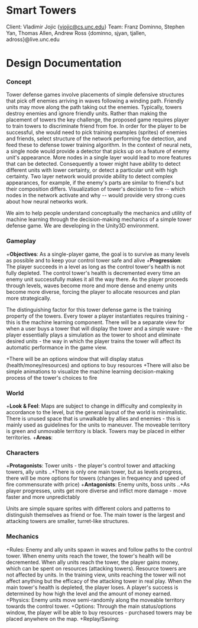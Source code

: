 # Smart Towers
Client: Vladimir Jojic {vjojic@cs.unc.edu}
Team: Franz Dominno, Stephen Yan, Thomas Allen, Andrew Ross
{dominno, sjyan, tjallen, adross}@live.unc.edu

# Design Documentation

### Concept

Tower defense games involve placements of simple defensive structures that pick off enemies arriving in waves following a winding path. Friendly units may move along the path taking out the enemies. Typically, towers destroy enemies and ignore friendly units. Rather than making the placement of towers the key challenge, the proposed game requires player to train towers to discriminate friend from foe. In order for the player to be successful, she would need to pick training examples (sprites) of enemies and friends, select structure of the network performing foe detection, and feed these to defense tower training algorithm. In the context of neural nets, a single node would provide a detector that picks up on a feature of enemy unit's appearance. More nodes in a single layer would lead to more features that can be detected. Consequently a tower might have ability to detect different units with lower certainty, or detect a particular unit with high certainty. Two layer network would provide ability to detect complex appearances, for example, if the enemy's parts are similar to friend's but their composition differs. Visualization of tower's decision to fire -- which nodes in the network activate and why -- would provide very strong cues about how neural networks work.

We aim to help people understand conceptually the mechanics and utility of machine learning through the decision-making mechanics of a simple tower defense game. We are developing in the Unity3D environment.

### Gameplay
+**Objectives**: As a single-player game, the goal is to survive as many levels as possible and to keep your control tower safe and alive
+**Progression**: The player succeeds in a level as long as the control tower's health is not fully depleted. The control tower's health is decremented every time an enemy unit successfully makes it all the way there. As the player proceeds through levels, waves become more and more dense and enemy units become more diverse, forcing the player to allocate resources and plan more strategically.

The distinguishing factor for this tower defense game is the training property of the towers. Every tower a player instantiates requires training - this is the machine learning component. There will be a separate view for when a user buys a tower that will display the tower and a simple wave - the player essentially plays a simulation as the tower to shoot and eliminate desired units - the way in which the player trains the tower will affect its automatic performance in the game view.

+There will be an options window that will display status (health/money/resources) and options to buy resources
+There will also be simple animations to visualize the machine learning decision-making process of the tower's choices to fire

### World
+**Look & Feel**: Maps are subject to change in difficulty and complexity in accordance to the level, but the general layout of the world is minimalistic. There is unused space that is unwalkable by allies and enemies - this is mainly used as guidelines for the units to maneuver. The moveable territory is green and unmovable territory is black. Towers may be placed in either territories.
+**Areas**:

### Characters
+**Protagonists**: Tower units - the player's control tower and attacking towers, ally units
..+There is only one main tower, but as levels progress, there will be more options for towers (changes in frequency and speed of fire commensurate with price)
+**Antagonists**: Enemy units, boss units
..+As player progresses, units get more diverse and inflict more damage - move faster and more unpredictably

Units are simple square sprites with different colors and patterns to distinguish themselves as friend or foe. The main tower is the largest and attacking towers are smaller, turret-like structures.

### Mechanics
+Rules: Enemy and ally units spawn in waves and follow paths to the control tower. When enemy units reach the tower, the tower's health will be decremented. When ally units reach the tower, the player gains money, which can be spent on resources (attacking towers). Resource towers are not affected by units. In the training view, units reaching the tower will not affect anything but the efficacy of the attacking tower in real play. When the main tower's health is depleted, the player loses. A player's success is determined by how high the level and the amount of money earned.
+Physics: Enemy units move semi-randomly along the moveable territory towards the control tower. 
+Options: Through the main status/options window, the player will be able to buy resources - purchased towers may be placed anywhere on the map.
+Replay/Saving:


